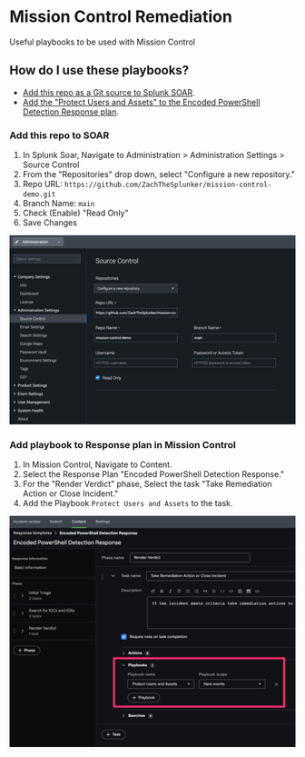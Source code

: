 # Mission Control Remediation

Useful playbooks to be used with Mission Control

## How do I use these playbooks?

- [Add this repo as a Git source to Splunk SOAR](#add-this-repo-to-soar).
- [Add the "Protect Users and Assets" to the Encoded PowerShell Detection Response plan](#add-playbook-to-response-plan-in-mission-control).

### Add this repo to SOAR

1. In Splunk Soar, Navigate to Administration > Administration Settings > Source Control
2. From the "Repositories" drop down, select "Configure a new repository."
3. Repo URL: `https://github.com/ZachTheSplunker/mission-control-demo.git` 
4. Branch Name: `main`
5. Check (Enable) "Read Only"
6. Save Changes

![Source Control](img/soar_source_control.png)

### Add playbook to Response plan in Mission Control

1. In Mission Control, Navigate to Content.
2. Select the Response Plan "Encoded PowerShell Detection Response."
3. For the "Render Verdict" phase, Select the task "Take Remediation Action or Close Incident."
4. Add the Playbook `Protect Users and Assets` to the task. 

![Response Plan](img/mc_response_plan.png)